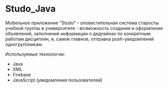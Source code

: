 # Studo_Java

Мобильное приложение "Studo" - оповестительная система старосты учебной группы в университете - возможность создания и оформления объявлений, заполнения информации о дедлайнах по конкретным работам дисциплин, и, самое главное, отправка push-уведомлений одногруппникам.

Используемые технологии:
- Java
- XML
- Firebase
- JavaScript (уведомления пользователей)
